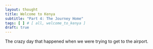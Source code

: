 ```yaml
---
layout: thought
title: Welcome to Kenya
subtitle: "Part 4: The Journey Home"
tags: [ ] # [ all, welcome_to_kenya ]
draft: true
---
```


The crazy day that happened when we were trying to get to the airport.
